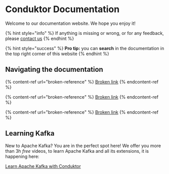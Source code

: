 # Conduktor Documentation

Welcome to our documentation website. We hope you enjoy it!

{% hint style="info" %}
If anything is missing or wrong, or for any feedback, please [contact us](https://www.conduktor.io/contact)
{% endhint %}

{% hint style="success" %}
**Pro tip:** you can **search** in the documentation in the top right corner of this website
{% endhint %}

## Navigating the documentation

{% content-ref url="broken-reference" %}
[Broken link](broken-reference)
{% endcontent-ref %}

{% content-ref url="broken-reference" %}
[Broken link](broken-reference)
{% endcontent-ref %}

{% content-ref url="broken-reference" %}
[Broken link](broken-reference)
{% endcontent-ref %}

## Learning Kafka

New to Apache Kafka? You are in the perfect spot here! We offer you more than 3h _free_ videos, to learn Apache Kafka and all its extensions, it is happening here:

[Learn Apache Kafka with Conduktor](learn-apache-kafka-with-conduktor.md)
